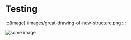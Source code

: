 # Testing


:::{image} /images/great-drawing-of-new-structure.png
:::

![some image](/syntax/img/timeslider.gif)
